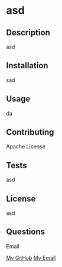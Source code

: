 
# asd

## Description
asd

## Installation
sad

## Usage
da

## Contributing
Apache License

## Tests
asd

## License
asd

## Questions
Email

[My GitHub](https://github.com/CaldwellDerek)
[My Email](djohncaldwell@gmail.com)